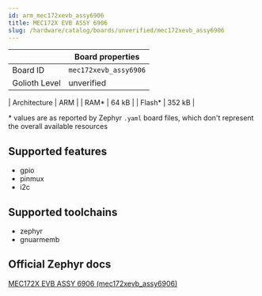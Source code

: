 ```yaml
---
id: arm_mec172xevb_assy6906
title: MEC172X EVB ASSY 6906
slug: /hardware/catalog/boards/unverified/mec172xevb_assy6906
---
```


[//]: # (This is an auto-generated file, do not edit! Changes to it will be lost upon re-generation)



|                | Board properties     |
| -------------  | -------------------- |
| Board ID       | `mec172xevb_assy6906` |
| Golioth Level  | unverified       |

| Architecture   | ARM |
| RAM*           | 64 kB |
| Flash*         | 352 kB |

\* values are as reported by Zephyr `.yaml` board files, which don't represent the overall available resources



## Supported features

* gpio
* pinmux
* i2c

## Supported toolchains

* zephyr
* gnuarmemb

## Official Zephyr docs

[MEC172X EVB ASSY 6906 (mec172xevb_assy6906)](https://docs.zephyrproject.org/latest/boards/arm/mec172xevb_assy6906/doc/index.html)
